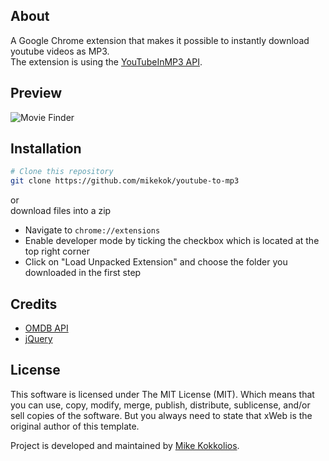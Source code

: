 ## About
A Google Chrome extension that makes it possible to instantly download youtube videos as MP3.  
The extension is using the [YouTubeInMP3 API](http://www.youtubeinmp3.com).

## Preview
![Movie Finder](https://i.imgur.com/hKjuSh4.png "YouTube to MP3")

## Installation
``` bash
# Clone this repository
git clone https://github.com/mikekok/youtube-to-mp3
```
or  
download files into a zip
* Navigate to `chrome://extensions`
* Enable developer mode by ticking the checkbox which is located at the top right corner
* Click on "Load Unpacked Extension" and choose the folder you downloaded in the first step

## Credits
* [OMDB API](http://www.youtubeinmp3.com)
* [jQuery](https://jquery.com)

## License
This software is licensed under The MIT License (MIT). Which means that you can use, copy, modify, merge, publish, distribute, sublicense, and/or sell copies of the software. But you always need to state that xWeb is the original author of this template.

Project is developed and maintained by [Mike Kokkolios](https://xweb.gr/).
